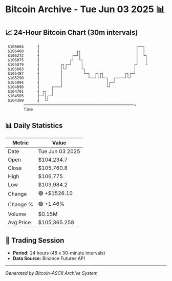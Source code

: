 # Bitcoin Archive - Tue Jun 03 2025 📊

## 📈 24-Hour Bitcoin Chart (30m intervals)

```
 $106664      ┤                                          ┌──┐  
 $106468      ┤                ┌┐                        │  │  
 $106272      ┤              ┌─┘│                        │  └┐ 
 $106075      ┤             ┌┘  └┐                       │   │ 
 $105879      ┤         ┌┐┌─┘    │                      ┌┘   └ 
 $105683      ┤         │└┘      └┐                     │      
 $105487      ┤         │         └─┐  ┌┐┌┐         ┌┐┌─┘      
 $105290      ┤         │           └──┘└┘└─┐  ┌────┘└┘        
 $105094      ┤         │                   │┌─┘               
 $104898      ┤     ┌───┘                   └┘                 
 $104701      ┤ ┌┐  │                                          
 $104505      ┼─┘│┌─┘                                          
 $104309      ┤  └┘                                            
        ────────────────────────────────────────────────→
        Time
```

## 📊 Daily Statistics

| Metric | Value |
|--------|-------|
| Date | Tue Jun 03 2025 |
| Open | $104,234.7 |
| Close | $105,760.8 |
| High | $106,775 |
| Low | $103,984.2 |
| Change | 🟢 +$1526.10 |
| Change % | 🟢 +1.46% |
| Volume | $0.15M |
| Avg Price | $105,365.258 |

## 📅 Trading Session

- **Period:** 24 hours (48 x 30-minute intervals)
- **Data Source:** Binance Futures API

---
*Generated by Bitcoin-ASCII Archive System*
